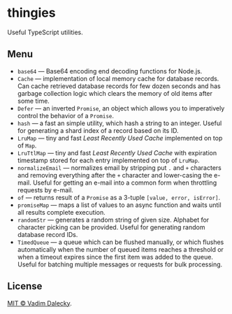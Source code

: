 # thingies

Useful TypeScript utilities.


## Menu

- `base64` &mdash; Base64 encoding end decoding functions for Node.js.
- `Cache` &mdash; implementation of local memory cache for database records. Can cache
  retrieved database records for few dozen seconds and has garbage collection logic
  which clears the memory of old items after some time.
- `Defer` &mdash; an inverted `Promise`, an object which allows you to imperatively
  control the behavior of a `Promise`.
- `hash` &mdash; a fast an simple utility, which hash a string to an integer. Useful
  for generating a shard index of a record based on its ID.
- `LruMap` &mdash; tiny and fast *Least Recently Used Cache* implemented on top of `Map`.
- `LruTtlMap` &mdash; tiny and fast *Least Recently Used Cache* with expiration timestamp
  stored for each entry implemented on top of `LruMap`.
- `normalizeEmail` &mdash; normalizes email by stripping put `.` and `+` characters and
  removing everything after the `+` character and lower-casing the e-mail. Useful for
  getting an e-mail into a common form when throttling requests by e-mail.
- `of` &mdash; returns result of a `Promise` as a 3-tuple `[value, error, isError]`.
- `promiseMap` &mdash; maps a list of values to an async function and waits until
  all results complete execution.
- `randomStr` &mdash; generates a random string of given size. Alphabet for character
  picking can be provided. Useful for generating random database record IDs.
- `TimedQueue` &mdash; a queue which can be flushed manually, or which flushes
  automatically when the number of queued items reaches a threshold or when a timeout
  expires since the first item was added to the queue. Useful for batching multiple
  messages or requests for bulk processing.


## License

[MIT © Vadim Dalecky](LICENSE).
